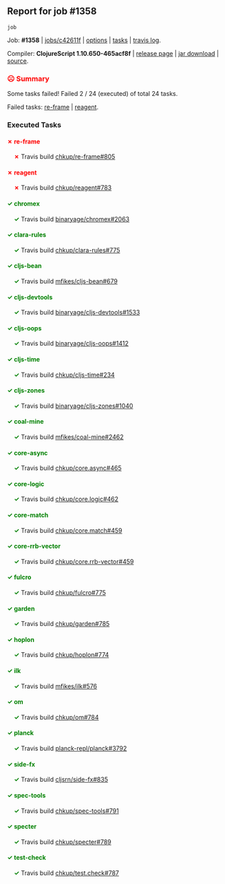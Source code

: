 ## Report for job #1358
```
job
```


Job: **#1358** | [jobs/c42611f](https://github.com/cljs-oss/canary/commit/c42611f7bb1839512552977fd20d192678dd8b2e) | [options](options.edn) | [tasks](tasks.edn) | [travis log](https://travis-ci.org/cljs-oss/canary/builds/669175940).

Compiler: **ClojureScript 1.10.650-465acf8f** | [release page](https://github.com/cljs-oss/canary/releases/tag/r1.10.650-465acf8f) | [jar download](https://github.com/cljs-oss/canary/releases/download/r1.10.650-465acf8f/clojurescript-1.10.650-465acf8f.jar) | [source](https://github.com/clojure/clojurescript/commit/465acf8fba60cb46dc4688a57df8a08942be27d6).

### <b style='color:red'>☹ Summary</b>

Some tasks failed! Failed 2 / 24 (executed) of total 24 tasks.

Failed tasks: [re-frame](#-re-frame) | [reagent](#-reagent).

### Executed Tasks

#### <b style='color:red'>&#x2717; re-frame</b>
&nbsp;&nbsp;&nbsp;&nbsp;<b style='color:red'>&#x2717;</b> Travis build [chkup/re-frame#805](https://travis-ci.org/chkup/re-frame/builds/669177780)<br>

#### <b style='color:red'>&#x2717; reagent</b>
&nbsp;&nbsp;&nbsp;&nbsp;<b style='color:red'>&#x2717;</b> Travis build [chkup/reagent#783](https://travis-ci.org/chkup/reagent/builds/669177772)<br>

#### <b style='color:green'>&#x2713; chromex</b>
&nbsp;&nbsp;&nbsp;&nbsp;<b style='color:green'>&#x2713;</b> Travis build [binaryage/chromex#2063](https://travis-ci.org/binaryage/chromex/builds/669177388)<br>

#### <b style='color:green'>&#x2713; clara-rules</b>
&nbsp;&nbsp;&nbsp;&nbsp;<b style='color:green'>&#x2713;</b> Travis build [chkup/clara-rules#775](https://travis-ci.org/chkup/clara-rules/builds/669177400)<br>

#### <b style='color:green'>&#x2713; cljs-bean</b>
&nbsp;&nbsp;&nbsp;&nbsp;<b style='color:green'>&#x2713;</b> Travis build [mfikes/cljs-bean#679](https://travis-ci.org/mfikes/cljs-bean/builds/669177402)<br>

#### <b style='color:green'>&#x2713; cljs-devtools</b>
&nbsp;&nbsp;&nbsp;&nbsp;<b style='color:green'>&#x2713;</b> Travis build [binaryage/cljs-devtools#1533](https://travis-ci.org/binaryage/cljs-devtools/builds/669177404)<br>

#### <b style='color:green'>&#x2713; cljs-oops</b>
&nbsp;&nbsp;&nbsp;&nbsp;<b style='color:green'>&#x2713;</b> Travis build [binaryage/cljs-oops#1412](https://travis-ci.org/binaryage/cljs-oops/builds/669177408)<br>

#### <b style='color:green'>&#x2713; cljs-time</b>
&nbsp;&nbsp;&nbsp;&nbsp;<b style='color:green'>&#x2713;</b> Travis build [chkup/cljs-time#234](https://travis-ci.org/chkup/cljs-time/builds/669177425)<br>

#### <b style='color:green'>&#x2713; cljs-zones</b>
&nbsp;&nbsp;&nbsp;&nbsp;<b style='color:green'>&#x2713;</b> Travis build [binaryage/cljs-zones#1040](https://travis-ci.org/binaryage/cljs-zones/builds/669177436)<br>

#### <b style='color:green'>&#x2713; coal-mine</b>
&nbsp;&nbsp;&nbsp;&nbsp;<b style='color:green'>&#x2713;</b> Travis build [mfikes/coal-mine#2462](https://travis-ci.org/mfikes/coal-mine/builds/669177457)<br>

#### <b style='color:green'>&#x2713; core-async</b>
&nbsp;&nbsp;&nbsp;&nbsp;<b style='color:green'>&#x2713;</b> Travis build [chkup/core.async#465](https://travis-ci.org/chkup/core.async/builds/669177473)<br>

#### <b style='color:green'>&#x2713; core-logic</b>
&nbsp;&nbsp;&nbsp;&nbsp;<b style='color:green'>&#x2713;</b> Travis build [chkup/core.logic#462](https://travis-ci.org/chkup/core.logic/builds/669177485)<br>

#### <b style='color:green'>&#x2713; core-match</b>
&nbsp;&nbsp;&nbsp;&nbsp;<b style='color:green'>&#x2713;</b> Travis build [chkup/core.match#459](https://travis-ci.org/chkup/core.match/builds/669177487)<br>

#### <b style='color:green'>&#x2713; core-rrb-vector</b>
&nbsp;&nbsp;&nbsp;&nbsp;<b style='color:green'>&#x2713;</b> Travis build [chkup/core.rrb-vector#459](https://travis-ci.org/chkup/core.rrb-vector/builds/669177501)<br>

#### <b style='color:green'>&#x2713; fulcro</b>
&nbsp;&nbsp;&nbsp;&nbsp;<b style='color:green'>&#x2713;</b> Travis build [chkup/fulcro#775](https://travis-ci.org/chkup/fulcro/builds/669177513)<br>

#### <b style='color:green'>&#x2713; garden</b>
&nbsp;&nbsp;&nbsp;&nbsp;<b style='color:green'>&#x2713;</b> Travis build [chkup/garden#785](https://travis-ci.org/chkup/garden/builds/669177527)<br>

#### <b style='color:green'>&#x2713; hoplon</b>
&nbsp;&nbsp;&nbsp;&nbsp;<b style='color:green'>&#x2713;</b> Travis build [chkup/hoplon#774](https://travis-ci.org/chkup/hoplon/builds/669177928)<br>

#### <b style='color:green'>&#x2713; ilk</b>
&nbsp;&nbsp;&nbsp;&nbsp;<b style='color:green'>&#x2713;</b> Travis build [mfikes/ilk#576](https://travis-ci.org/mfikes/ilk/builds/669177601)<br>

#### <b style='color:green'>&#x2713; om</b>
&nbsp;&nbsp;&nbsp;&nbsp;<b style='color:green'>&#x2713;</b> Travis build [chkup/om#784](https://travis-ci.org/chkup/om/builds/669177537)<br>

#### <b style='color:green'>&#x2713; planck</b>
&nbsp;&nbsp;&nbsp;&nbsp;<b style='color:green'>&#x2713;</b> Travis build [planck-repl/planck#3792](https://travis-ci.org/planck-repl/planck/builds/669177867)<br>

#### <b style='color:green'>&#x2713; side-fx</b>
&nbsp;&nbsp;&nbsp;&nbsp;<b style='color:green'>&#x2713;</b> Travis build [cljsrn/side-fx#835](https://travis-ci.org/cljsrn/side-fx/builds/669177709)<br>

#### <b style='color:green'>&#x2713; spec-tools</b>
&nbsp;&nbsp;&nbsp;&nbsp;<b style='color:green'>&#x2713;</b> Travis build [chkup/spec-tools#791](https://travis-ci.org/chkup/spec-tools/builds/669177825)<br>

#### <b style='color:green'>&#x2713; specter</b>
&nbsp;&nbsp;&nbsp;&nbsp;<b style='color:green'>&#x2713;</b> Travis build [chkup/specter#789](https://travis-ci.org/chkup/specter/builds/669177796)<br>

#### <b style='color:green'>&#x2713; test-check</b>
&nbsp;&nbsp;&nbsp;&nbsp;<b style='color:green'>&#x2713;</b> Travis build [chkup/test.check#787](https://travis-ci.org/chkup/test.check/builds/669177838)<br>